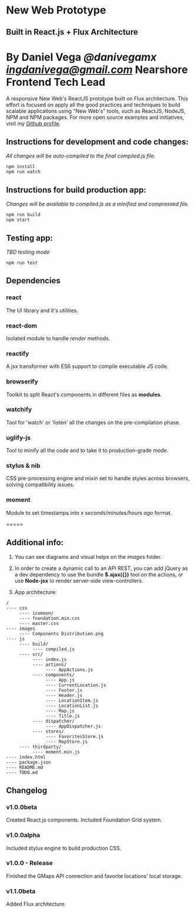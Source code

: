 # New Web Prototype
## Built in React.js + Flux Architecture
**By Daniel Vega** *@danivegamx <ingdanivega@gmail.com>*
Nearshore Frontend Tech Lead
======

A responsive New Web's ReactJS prototype built on Flux architecture. This effort is focused on apply all the good practices and techniques to build scalable applications using "New Web's" tools, such as ReactJS, NodeJS, NPM and NPM packages. For more open source examples and initiatives, visit my [Github profile](https://www.github.com/danivegamx/).

## Instructions for development and code changes:

*All changes will be auto-compiled to the final compiled.js file.*

```
npm install
npm run watch

```

## Instructions for build production app:

*Changes will be available to compiled.js as a minified and compressed file.*

```
npm run build
npm start

```

## Testing app:

*TBD testing mode*

```
npm run test

```

## Dependencies

### react

The UI library and it's utilities.

### react-dom

Isolated module to handle *render* methods.

### reactify

A jsx transformer with ES6 support to compile executable JS code.

### browserify

Toolkit to split React's components in different files as **modules**.

### watchify

Tool for 'watch' or 'listen' all the changes on the pre-compilation phase.

### uglify-js

Tool to minify all the code and to take it to production-grade mode.

### stylus & nib

CSS pre-processing engine and mixin set to handle styles across browsers, solving compatibility issues.

### moment

Module to set timestamps into *x seconds/minutes/hours ago* format.

=====

## Additional info:

1. You can see diagrams and visual helps on the *images* folder. 

2. In order to create a dynamic call to an API REST, you can add jQuery as a dev dependency to use the bundle **$.ajax({})** tool on the actions, or use **Node-jsx** to render server-side view-controllers.

3. App architecture:

```
/
---- css
	 ---- icomoon/
	 ---- foundation.min.css
	 ---- master.css
---- images
	 ---- Components Distribution.png
---- js
 	 ---- build/
 		  ---- compiled.js
 	 ---- src/
 		  ---- index.js
 		  ---- actions/
 		  	   ---- AppActions.js
 		  ---- components/
			   ---- App.js
			   ---- CurrentLocation.js
			   ---- Footer.js
			   ---- Header.js
			   ---- LocationItem.js
			   ---- LocationList.js
			   ---- Map.js
			   ---- Title.js
		  ---- dispatcher/
		  	   ---- AppDispatcher.js
		  ---- stores/
		  	   ---- FavoritesStore.js
		  	   ---- MapStore.js
 	 ---- thirdparty/
 		  ---- moment.min.js
---- index.html
---- package.json
---- README.md
---- TODO.md

```

## Changelog

### v1.0.0beta

Created React.js components. Included Foundation Grid system.

### v1.0.0alpha

Included stylus engine to build production CSS.

### v1.0.0 - Release

Finished the GMaps API connection and favorite locations' local storage.

### v1.1.0beta

Added Flux architecture.